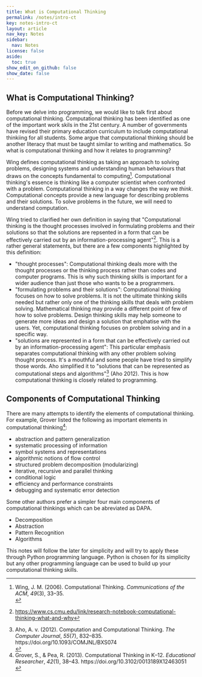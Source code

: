 ```yaml
---
title: What is Computational Thinking
permalink: /notes/intro-ct
key: notes-intro-ct
layout: article
nav_key: Notes
sidebar:
  nav: Notes
license: false
aside:
  toc: true
show_edit_on_github: false
show_date: false
---
```


## What is Computational Thinking?
Before we delve into programming, we would like to talk first about computational thinking. Computational thinking has been identified as one of the important work skils in the 21st century. A number of governments have revised their primary education curriculum to include computational thinkiing for all students. Some argue that computational thinking should be another literacy that must be taught similar to writing and mathematics. So what is computational thinking and how it relates to programming?

Wing defines computational thinking as taking an approach to solving problems, designing systems and understanding human behaviours that draws on the concepts fundamental to computing[^1]. Computational thinking's essence is thinking like a computer scientist when confronted with a problem. Computational thinking in a way changes the way we *think*.  Computational concepts provide a new language for describing problems and their solutions. To solve problems in the future, we will need to understand computation. 

[^1]: <div class="csl-entry">Wing, J. M. (2006). Computational Thinking. <i>Communications of the ACM</i>, <i>49</i>(3), 33–35.</div> 

Wing tried to clarified her own definition in saying that "Computational thinking is the thought processes involved in formulating problems and their solutions so that the solutions are repsented in a form that can be effectively carried out by an information-processing agent"[^2].  This is a rather general statements, but there are a few components highlighted by this definition:
- "thought processes": Computational thinking deals more with the thought processes or the thinking process rather than codes and computer programs. This is why such thinking skills is important for a wider audience than just those who wants to be a programmers.
- "formulating problems and their solutions": Computational thinking focuses on how to solve problems. It is not the ultimate thinking skills needed but rather only one of the  thinking skills that deals with problem solving. Mathematical thinking may provide a different point of few of how to solve problems. Design thinking skills may help someone to generate more ideas and design a solution that emphatise with the users. Yet, computational thinking focuses on problem solving and in a specific way.
- "solutions are represented in a form that can be effectively carried out by an information-processing agent": This particular emphasis separates computational thinking with any other problem solving thought process. It's a mouthful and some people have tried to simplify those words. Aho simplified it to "solutions that can be represented as computational steps and algorithms"[^3] (Aho 2012). This is how computational thinking is closely related to programming. 

[^2]: https://www.cs.cmu.edu/link/research-notebook-computational-thinking-what-and-why 

[^3]: <div class="csl-entry">Aho, A. v. (2012). Computation and Computational Thinking. <i>The Computer Journal</i>, <i>55</i>(7), 832–835. https://doi.org/10.1093/COMJNL/BXS074</div>

## Components of Computational Thinking

There are many attempts to identify the elements of computational thinking. For example, Grover listed the following as important elements in computational thinking[^4]:
- abstraction and pattern generalization
- systematic processing of information
- symbol systems and representations
- algorithmic notions of flow control
- structured problem decomposition (modularizing)
- iterative, recursive and parallel thinking
- conditional logic
- efficiency and performance constraints
- debugging and systematic error detection

[^4]: <div class="csl-entry">Grover, S., &#38; Pea, R. (2013). Computational Thinking in K–12. <i>Educational Researcher</i>, <i>42</i>(1), 38–43. https://doi.org/10.3102/0013189X12463051</div>

Some other authors prefer a simpler four main components of computational thinkings which can be abreviated as DAPA. 
- Decomposition
- Abstraction
- Pattern Recognition
- Algorithms

This notes will follow the later for simplicity and will try to apply these through Python programming language. Python is chosen for its simplicity but any other programming language can be used to build up your computational thinking skills. 


